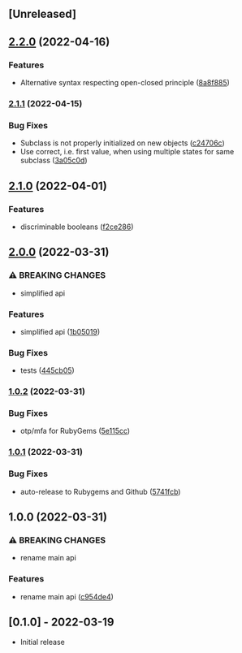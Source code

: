 ## [Unreleased]

## [2.2.0](https://github.com/gregorw/discriminable/compare/v2.1.1...v2.2.0) (2022-04-16)


### Features

* Alternative syntax respecting open-closed principle ([8a8f885](https://github.com/gregorw/discriminable/commit/8a8f8857dc24753dc08f21b2bfbb7b4317b7ed5c))

### [2.1.1](https://github.com/gregorw/discriminable/compare/v2.1.0...v2.1.1) (2022-04-15)


### Bug Fixes

* Subclass is not properly initialized on new objects ([c24706c](https://github.com/gregorw/discriminable/commit/c24706c9e8cd4c80ea20016e341f010a5a3c792b))
* Use correct, i.e. first value, when using multiple states for same subclass ([3a05c0d](https://github.com/gregorw/discriminable/commit/3a05c0d3a76080a39f40b1d57ce2862316693f97))

## [2.1.0](https://github.com/gregorw/discriminable/compare/v2.0.0...v2.1.0) (2022-04-01)


### Features

* discriminable booleans ([f2ce286](https://github.com/gregorw/discriminable/commit/f2ce2867db9b9f0504474d7237faa9caaab96624))

## [2.0.0](https://github.com/gregorw/discriminable/compare/v1.0.2...v2.0.0) (2022-03-31)


### ⚠ BREAKING CHANGES

* simplified api

### Features

* simplified api ([1b05019](https://github.com/gregorw/discriminable/commit/1b05019dc42aff7fe9ce5c752d7ce8ce09f5b4b7))


### Bug Fixes

* tests ([445cb05](https://github.com/gregorw/discriminable/commit/445cb053786c7a862dbeadcaa1af901832465632))

### [1.0.2](https://github.com/gregorw/discriminable/compare/v1.0.1...v1.0.2) (2022-03-31)


### Bug Fixes

* otp/mfa for RubyGems ([5e115cc](https://github.com/gregorw/discriminable/commit/5e115ccb7dfe06ccfe18d1ea1462512c9ca59f87))

### [1.0.1](https://github.com/gregorw/discriminable/compare/v1.0.0...v1.0.1) (2022-03-31)


### Bug Fixes

* auto-release to Rubygems and Github ([5741fcb](https://github.com/gregorw/discriminable/commit/5741fcb6381c7392ce323b520bfa474c13bc0168))

## 1.0.0 (2022-03-31)


### ⚠ BREAKING CHANGES

* rename main api

### Features

* rename main api ([c954de4](https://github.com/gregorw/discriminable/commit/c954de437753135d04eb33af9de75b0b49745a6a))

## [0.1.0] - 2022-03-19

- Initial release
